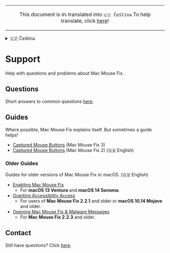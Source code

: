 <!-- THIS FILE IS AUTOMATICALLY GENERATED - EDITS WILL BE OVERRIDDEN -->
<table align="center"><td align="center">

This document is `0%` translated into `🇨🇿 Čeština`
To help translate, click [here](https://github.com/noah-nuebling/mac-mouse-fix/discussions/731)!</td></table>

<details>
<summary>󠁧󠁿🇨🇿 Čeština</summary>

  [🇬🇧 English](../../../../Help/Help.md)\
  [🇩🇪 Deutsch](../../../../Markdown/LocalizedDocuments/de/Help/Help.md)\
  **🇨🇿 Čeština**\
[Help translate Mac Mouse Fix to different languages!](https://github.com/noah-nuebling/mac-mouse-fix/discussions/731)
</details>

# Support

Help with questions and problems about Mac Mouse Fix.

## Questions

Short answers to common questions [here](<../Readme.md#questions>).

## Guides

Where possible, Mac Mouse Fix explains itself.
But sometimes a guide helps!

- [Captured Mouse Buttons](<../Help/Guides/Captured Buttons (Mac Mouse Fix 3).md>) (Mac Mouse Fix 3)
- [Captured Mouse Buttons](<../Help/Guides/Captured Buttons (Mac Mouse Fix 2).md>) (Mac Mouse Fix 2) (🇬🇧 English)

### Older Guides

Guides for older versions of Mac Mouse Fix or macOS. (🇬🇧 English)

- [Enabling Mac Mouse Fix](<../Help/Legacy Guides/Enabling Mac Mouse Fix.md>)
    - For **macOS 13 Ventura** and **macOS 14 Sonoma**.
- [Granting Accessibility Access](<../Help/Legacy Guides/Granting Accessibility Access.md>) 
    - For users of **Mac Mouse Fix 2.2.1** and older or **macOS 10.14 Mojave** and older.
- [Opening Mac Mouse Fix & Malware Messages](<../Help/Legacy Guides/Opening Mac Mouse Fix & Malware Messages.md>) 
    - For **Mac Mouse Fix 2.2.3** and older.

## Contact


Still have questions? Click [here](https://redirect.macmousefix.com/?locale=cs&target=mmf-feedback-help-content).

<!--
[Aug 2025] We thought about having a section here saying:
    "Only available in {{english_only_tag_2}} – but feel free to write in your language!"

... But I decided to omit that, since this link isn't really about the 'content' which the user may not want to click on if they can't understand the language, but just about reaching out. Also, we plan to localize the form at some point, so it being "English only" is temporary.
-->

<!-- Could mention that if they open an Issue others might help them ... But except for very widespread issues that's unlikely. So maybe bad to set high expectations? -->

<!--
- [Send me an Email](https://redirect.macmousefix.com/?locale=cs&target=mailto-noah)
-->


<!-- Ideas: 
    - [Jul 2025] Apple support docs just have thumbs up thumbs down at the bottom and if you click thumbs down you get a text box to enter feedback. That's kinda nice. 
    - GitHub docs has a 'Submit a pull request' link at the bottom that takes you directly to the template file for the support doc on GitHub... I think our audience is not technical enough for that? I looked at some random doc on GitHub and the commit history was all GitHub employees... This seems unlikely to work.
    - GitHub docs have a 'Ask the community' link at the bottom, but that's what we had with GitHub Discussions for years and it didn't work.

    - Maybe make it a form: "I Still Have Questions After Viewing Help Content!\n\nWhat questions do you still have?\n\n(Please fill in here)
        - This would actually be easier to make by prefilling an email instead updating Feedback Assistant. Maybe we could make it a prefilled email for now, and later update. Maybe funnel through redirect.macmousefix.com to make it (slightly) easier to update later?
-->
